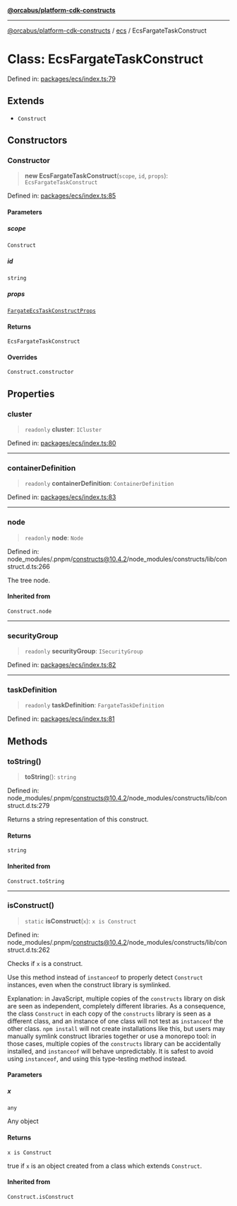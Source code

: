[**@orcabus/platform-cdk-constructs**](../../../../README.md)

***

[@orcabus/platform-cdk-constructs](../../../../README.md) / [ecs](../README.md) / EcsFargateTaskConstruct

# Class: EcsFargateTaskConstruct

Defined in: [packages/ecs/index.ts:79](https://github.com/OrcaBus/platform-cdk-constructs/blob/342fbc450bcf042009fcb0577341af4e80a50756/packages/ecs/index.ts#L79)

## Extends

- `Construct`

## Constructors

### Constructor

> **new EcsFargateTaskConstruct**(`scope`, `id`, `props`): `EcsFargateTaskConstruct`

Defined in: [packages/ecs/index.ts:85](https://github.com/OrcaBus/platform-cdk-constructs/blob/342fbc450bcf042009fcb0577341af4e80a50756/packages/ecs/index.ts#L85)

#### Parameters

##### scope

`Construct`

##### id

`string`

##### props

[`FargateEcsTaskConstructProps`](../interfaces/FargateEcsTaskConstructProps.md)

#### Returns

`EcsFargateTaskConstruct`

#### Overrides

`Construct.constructor`

## Properties

### cluster

> `readonly` **cluster**: `ICluster`

Defined in: [packages/ecs/index.ts:80](https://github.com/OrcaBus/platform-cdk-constructs/blob/342fbc450bcf042009fcb0577341af4e80a50756/packages/ecs/index.ts#L80)

***

### containerDefinition

> `readonly` **containerDefinition**: `ContainerDefinition`

Defined in: [packages/ecs/index.ts:83](https://github.com/OrcaBus/platform-cdk-constructs/blob/342fbc450bcf042009fcb0577341af4e80a50756/packages/ecs/index.ts#L83)

***

### node

> `readonly` **node**: `Node`

Defined in: node\_modules/.pnpm/constructs@10.4.2/node\_modules/constructs/lib/construct.d.ts:266

The tree node.

#### Inherited from

`Construct.node`

***

### securityGroup

> `readonly` **securityGroup**: `ISecurityGroup`

Defined in: [packages/ecs/index.ts:82](https://github.com/OrcaBus/platform-cdk-constructs/blob/342fbc450bcf042009fcb0577341af4e80a50756/packages/ecs/index.ts#L82)

***

### taskDefinition

> `readonly` **taskDefinition**: `FargateTaskDefinition`

Defined in: [packages/ecs/index.ts:81](https://github.com/OrcaBus/platform-cdk-constructs/blob/342fbc450bcf042009fcb0577341af4e80a50756/packages/ecs/index.ts#L81)

## Methods

### toString()

> **toString**(): `string`

Defined in: node\_modules/.pnpm/constructs@10.4.2/node\_modules/constructs/lib/construct.d.ts:279

Returns a string representation of this construct.

#### Returns

`string`

#### Inherited from

`Construct.toString`

***

### isConstruct()

> `static` **isConstruct**(`x`): `x is Construct`

Defined in: node\_modules/.pnpm/constructs@10.4.2/node\_modules/constructs/lib/construct.d.ts:262

Checks if `x` is a construct.

Use this method instead of `instanceof` to properly detect `Construct`
instances, even when the construct library is symlinked.

Explanation: in JavaScript, multiple copies of the `constructs` library on
disk are seen as independent, completely different libraries. As a
consequence, the class `Construct` in each copy of the `constructs` library
is seen as a different class, and an instance of one class will not test as
`instanceof` the other class. `npm install` will not create installations
like this, but users may manually symlink construct libraries together or
use a monorepo tool: in those cases, multiple copies of the `constructs`
library can be accidentally installed, and `instanceof` will behave
unpredictably. It is safest to avoid using `instanceof`, and using
this type-testing method instead.

#### Parameters

##### x

`any`

Any object

#### Returns

`x is Construct`

true if `x` is an object created from a class which extends `Construct`.

#### Inherited from

`Construct.isConstruct`
